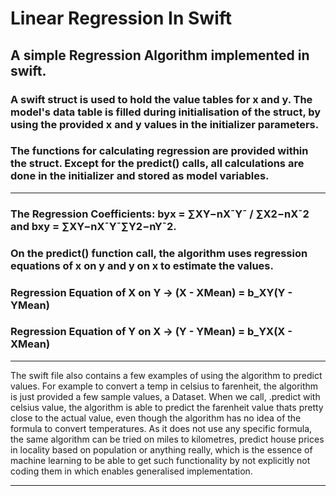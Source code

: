 # Linear Regression In Swift

## A simple Regression Algorithm implemented in swift. 
### A swift struct is used to hold the value tables for x and y. The model's data table is filled during initialisation of the struct, by using the provided x and y values in the initializer parameters.
### The functions for calculating regression are provided within the struct. Except for the predict() calls, all calculations are done in the initializer and stored as model variables.
- - -
### The Regression Coefficients: byx = ∑XY−nX¯Y¯ / ∑X2−nX¯2 and bxy = ∑XY−nX¯Y¯∑Y2−nY¯2.                                       

### On the predict() function call, the algorithm uses regression equations of x on y and y on x to estimate the values. 

### Regression Equation of X on Y -> (X - XMean) = b_XY(Y - YMean)                                                                  

### Regression Equation of Y on X -> (Y - YMean) = b_YX(X - XMean)
- - -
The swift file also contains a few examples of using the algorithm to predict values. For example to convert a temp in celsius to farenheit, the algorithm is just provided a few sample values, a Dataset. When we call, .predict with celsius value, the algorithm is able to predict the farenheit value thats pretty close to the actual value, even though the algorithm has no idea of the formula to convert temperatures. As it does not use any specific formula, the same algorithm can be tried on miles to kilometres, predict house prices in locality based on population or anything really, which is the essence of machine learning to be able to get such functionality by not explicitly not coding them in which enables generalised implementation.
- - -
